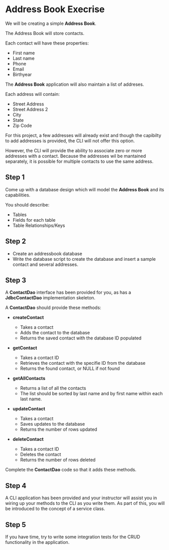 # Address Book Execrise

We will be creating a simple **Address Book**.

The Address Book will store contacts.

Each contact will have these properties:

* First name
* Last name
* Phone
* Email
* Birthyear

The **Address Book** application will also maintain a list of addreses.

Each address will contain:

* Street Address
* Street Address 2
* City
* State
* Zip Code

For this project, a few addresses will already exist and though the
capibilty to add addresses is provided, the CLI will not offer this option.

However, the CLI will provide the ability to associate zero or more addresses with a contact. Because the addresses wil be mantained separately, it is possible for multiple contacts to use the same address.

## Step 1
Come up with a database design which will model the **Address Book** and its capabilities.

You should describe:

* Tables
* Fields for each table
* Table Relationships/Keys

## Step 2
* Create an addressbook database
* Write the database script to create the database and insert a sample contact and several addresses.

## Step 3
A **ContactDao** interface has been provided for you, as has a **JdbcContactDao** implementation skeleton.

A **ContactDao** should provide these methods:

* **createContact**
    * Takes a contact
    * Adds the contact to the database
    * Returns the saved contact with the database ID populated
    
* **getContact**
    * Takes a contact ID
    * Retrieves the contact with the specifie ID from the database
    * Returns the found contact, or NULL if not found
    
* **getAllContacts**
    * Returns a list of all the contacts
    * The list should be sorted by last name and by first name within each last name.
    
* **updateContact**
    * Takes a contact
    * Saves updates to the database
    * Returns the number of rows updated
    
* **deleteContact**
    * Takes a contact ID
    * Deletes the contact
    * Returns the number of rows deleted
    
Complete the **ContactDao** code so that it adds these methods.

## Step 4
A CLI application has been provided and your instructor will assist you in wiring up your methods to the CLI as you write them. As part of this, you will be introduced to the concept of a service class.

## Step 5
If you have time, try to write some integration tests for the CRUD functionality in the application.